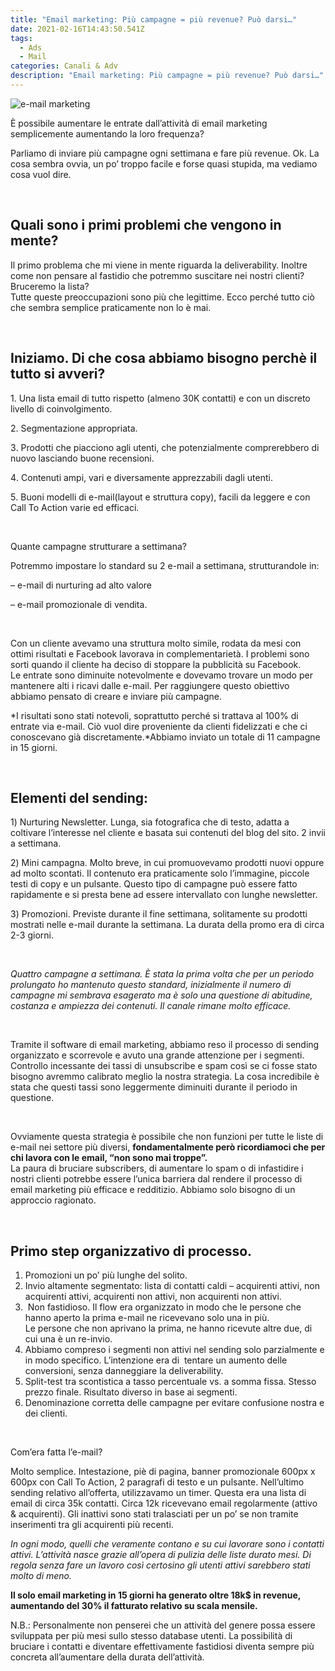 ```yaml
---
title: "Email marketing: Più campagne = più revenue? Può darsi…"
date: 2021-02-16T14:43:50.541Z
tags:
  - Ads
  - Mail
categories: Canali & Adv
description: "Email marketing: Più campagne = più revenue? Può darsi…"
---
```

![e-mail marketing](/images/uploads/email-marketing.png "e-mail marketing")



È possibile aumentare le entrate dall’attività di email marketing semplicemente aumentando la loro frequenza?

Parliamo di inviare più campagne ogni settimana e fare più revenue. Ok. La cosa sembra ovvia, un po’ troppo facile e forse quasi stupida, ma vediamo cosa vuol dire.

 

## Quali sono i primi problemi che vengono in mente?

Il primo problema che mi viene in mente riguarda la deliverability. Inoltre come non pensare al fastidio che potremmo suscitare nei nostri clienti? Bruceremo la lista?\
Tutte queste preoccupazioni sono più che legittime. Ecco perché tutto ciò che sembra semplice praticamente non lo è mai.

 

## Iniziamo. Di che cosa abbiamo bisogno perchè il tutto si avveri?

1️. Una lista email di tutto rispetto (almeno 30K contatti) e con un discreto livello di coinvolgimento.

2️. Segmentazione appropriata.

3️. Prodotti che piacciono agli utenti, che potenzialmente comprerebbero di nuovo lasciando buone recensioni.

4️. Contenuti ampi, vari e diversamente apprezzabili dagli utenti.

5️. Buoni modelli di e-mail(layout e struttura copy), facili da leggere e con Call To Action varie ed efficaci.

 

Quante campagne strutturare a settimana?

Potremmo impostare lo standard su 2 e-mail a settimana, strutturandole in:

– e-mail di nurturing ad alto valore

– e-mail promozionale di vendita.

 

Con un cliente avevamo una struttura molto simile, rodata da mesi con ottimi risultati e Facebook lavorava in complementarietà. I problemi sono sorti quando il cliente ha deciso di stoppare la pubblicità su Facebook.\
Le entrate sono diminuite notevolmente e dovevamo trovare un modo per mantenere alti i ricavi dalle e-mail. Per raggiungere questo obiettivo abbiamo pensato di creare e inviare più campagne.

*I risultati sono stati notevoli, soprattutto perché si trattava al 100% di entrate via e-mail. Ciò vuol dire proveniente da clienti fidelizzati e che ci conoscevano già discretamente.*Abbiamo inviato un totale di 11 campagne in 15 giorni.

 

## Elementi del sending:

1️) Nurturing Newsletter. Lunga, sia fotografica che di testo, adatta a coltivare l’interesse nel cliente e basata sui contenuti del blog del sito. 2 invii a settimana.

2️) Mini campagna. Molto breve, in cui promuovevamo prodotti nuovi oppure ad molto scontati. Il contenuto era praticamente solo l’immagine, piccole testi di copy e un pulsante. Questo tipo di campagne può essere fatto rapidamente e si presta bene ad essere intervallato con lunghe newsletter.

3️) Promozioni. Previste durante il fine settimana, solitamente su prodotti mostrati nelle e-mail durante la settimana. La durata della promo era di circa 2-3 giorni.

 

*Quattro campagne a settimana. È stata la prima volta che per un periodo prolungato ho mantenuto questo standard, inizialmente il numero di campagne mi sembrava esagerato ma è solo una questione di abitudine, costanza e ampiezza dei contenuti. Il canale rimane molto efficace.*

 

Tramite il software di email marketing, abbiamo reso il processo di sending organizzato e scorrevole e avuto una grande attenzione per i segmenti. Controllo incessante dei tassi di unsubscribe e spam così se ci fosse stato bisogno avremmo calibrato meglio la nostra strategia. La cosa incredibile è stata che questi tassi sono leggermente diminuiti durante il periodo in questione.

 

Ovviamente questa strategia è possibile che non funzioni per tutte le liste di e-mail nei settore più diversi, **fondamentalmente però ricordiamoci che per chi lavora con le email, “non sono mai troppe”.**\
La paura di bruciare subscribers, di aumentare lo spam o di infastidire i nostri clienti potrebbe essere l’unica barriera dal rendere il processo di email marketing più efficace e redditizio. Abbiamo solo bisogno di un approccio ragionato.

 

## **Primo step organizzativo di processo.**

1. Promozioni un po’ più lunghe del solito.
2. Invio altamente segmentato: lista di contatti caldi – acquirenti attivi, non acquirenti attivi, acquirenti non attivi, non acquirenti non attivi.
3.  Non fastidioso. Il flow era organizzato in modo che le persone che hanno aperto la prima e-mail ne ricevevano solo una in più.\
   Le persone che non aprivano la prima, ne hanno ricevute altre due, di cui una è un re-invio.
4. Abbiamo compreso i segmenti non attivi nel sending solo parzialmente e in modo specifico. L’intenzione era di  tentare un aumento delle conversioni, senza danneggiare la deliverability.
5. Split-test tra scontistica a tasso percentuale vs. a somma fissa. Stesso prezzo finale. Risultato diverso in base ai segmenti.
6. Denominazione corretta delle campagne per evitare confusione nostra e dei clienti.

 

Com’era fatta l’e-mail?

Molto semplice. Intestazione, piè di pagina, banner promozionale 600px x 600px con Call To Action, 2 paragrafi di testo e un pulsante. Nell’ultimo sending relativo all’offerta, utilizzavamo un timer. Questa era una lista di email di circa 35k contatti. Circa 12k ricevevano email regolarmente (attivo & acquirenti). Gli inattivi sono stati tralasciati per un po’ se non tramite inserimenti tra gli acquirenti più recenti.

*In ogni modo, quelli che veramente contano e su cui lavorare sono i contatti attivi. L’attività nasce grazie all’opera di pulizia delle liste durato mesi. Di regola senza fare un lavoro così certosino gli utenti attivi sarebbero stati molto di meno.*

**Il solo email marketing in 15 giorni ha generato oltre 18k$ in revenue, aumentando del 30% il fatturato relativo su scala mensile.**

N.B.: Personalmente non penserei che un attività del genere possa essere sviluppata per più mesi sullo stesso database utenti. La possibilità di bruciare i contatti e diventare effettivamente fastidiosi diventa sempre più concreta all’aumentare della durata dell’attività.